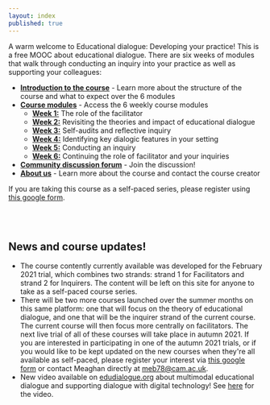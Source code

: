 ```yaml
---
layout: index
published: true
---
```


A warm welcome to Educational dialogue: Developing your practice! This is a free MOOC about educational dialogue. There are six weeks of modules that walk through conducting an inquiry into your practice as well as supporting your colleagues:
* **[Introduction to the course](https://mbrugha.github.io/course-in-a-box/modules/introduction/introduction/)** - Learn more about the structure of the course and what to expect over the 6 modules
* **[Course modules](https://mbrugha.github.io/course-in-a-box/modules/the%20course%20modules/wk-1/)** -  Access the 6 weekly course modules
  * **[Week 1:](https://mbrugha.github.io/course-in-a-box/modules/the%20course%20modules/wk-1/)** The role of the facilitator
  * **[Week 2:](https://mbrugha.github.io/course-in-a-box/modules/the%20course%20modules/wk-2/)** Revisiting the theories and impact of educational dialogue
  * **[Week 3:](https://mbrugha.github.io/course-in-a-box/modules/the%20course%20modules/wk-3/)** Self-audits and reflective inquiry
  * **[Week 4:](https://mbrugha.github.io/course-in-a-box/modules/the%20course%20modules/wk-4/)** Identifying key dialogic features in your setting
  * **[Week 5:](https://mbrugha.github.io/course-in-a-box/modules/the%20course%20modules/wk-5/)** Conducting an inquiry
  * **[Week 6:](https://mbrugha.github.io/course-in-a-box/modules/the%20course%20modules/wk-6/)** Continuing the role of facilitator and your inquiries
* **[Community discussion forum](https://www.edudialogue.org/forum/mooc-self-paced/)** - Join the discussion!
* **[About us](https://mbrugha.github.io/course-in-a-box/about-us/)** - Learn more about the course and contact the course creator  

If you are taking this course as a self-paced series, please register using [this google form](https://docs.google.com/forms/d/e/1FAIpQLScefMoRYzS14tsLl5ID6tRHMvfWW4V6Jrg8JDuRvVheTGcuXQ/viewform?usp=sf_link).

<br/><br/>
## News and course updates!

* The course contently currently available was developed for the February 2021 trial, which combines two strands: strand 1 for Facilitators and strand 2 for Inquirers. The content will be left on this site for anyone to take as a self-paced course series. 
* There will be two more courses launched over the summer months on this same platform: one that will focus on the theory of educational dialogue, and one that will be the inquirer strand of the current course. The current course will then focus more centrally on facilitators. The next live trial of all of these courses will take place in autumn 2021. If you are interested in participating in one of the autumn 2021 trials, or if you would like to be kept updated on the new courses when they're all available as self-paced, please register your interest via [this google form](https://forms.gle/EyECzradmuEDiNi68) or contact Meaghan directly at meb78@cam.ac.uk.
* New video available on [edudialogue.org](edudialogue.org) about multimodal educational dialogue and supporting dialogue with digital technology! See [here](https://www.edudialogue.org/resources/multimodal-educational-dialogue/) for the video.
